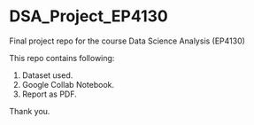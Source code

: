 # DSA_Project_EP4130
Final project repo for the course Data Science Analysis (EP4130) 

This repo contains following:

1. Dataset used.
2. Google Collab Notebook.
3. Report as PDF.

Thank you.
